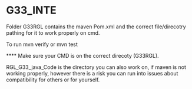 # G33_INTE

Folder G33RGL contains the maven Pom.xml and the correct file/direcotry pathing for it to work properly on cmd.

To run
mvn verify 
or
mvn test

**** Make sure your CMD is on the correct direcoty (G33RGL). 

RGL_G33_java_Code is the directory you can also work on, if maven is not working properly, however there is a risk you can run into issues about compatibility for others or for yourself.
